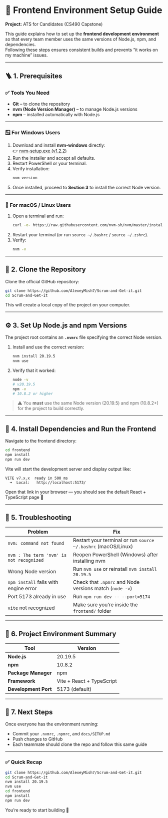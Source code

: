# 🧩 Frontend Environment Setup Guide

**Project:** ATS for Candidates (CS490 Capstone)

This guide explains how to set up the **frontend development environment** so that every team member uses the same versions of Node.js, npm, and dependencies.  
Following these steps ensures consistent builds and prevents “it works on my machine” issues.

---

## 🪜 1. Prerequisites

### ✅ Tools You Need

- **Git** – to clone the repository
- **nvm (Node Version Manager)** – to manage Node.js versions
- **npm** – installed automatically with Node.js

---

### 🪟 For Windows Users

1. Download and install **nvm-windows** directly:  
   👉 [nvm-setup.exe (v1.2.2)](https://github.com/coreybutler/nvm-windows/releases/download/1.2.2/nvm-setup.exe)
2. Run the installer and accept all defaults.
3. Restart PowerShell or your terminal.
4. Verify installation:
   ```bash
   nvm version
   ```
5. Once installed, proceed to **Section 3** to install the correct Node version.

---

### 🍎 For macOS / Linux Users

1. Open a terminal and run:
   ```bash
   curl -o- https://raw.githubusercontent.com/nvm-sh/nvm/master/install.sh | bash
   ```
2. Restart your terminal (or run `source ~/.bashrc` / `source ~/.zshrc`).
3. Verify:
   ```bash
   nvm -v
   ```

---

## 🧱 2. Clone the Repository

Clone the official GitHub repository:

```bash
git clone https://github.com/AlexeyMish7/Scrum-and-Get-it.git
cd Scrum-and-Get-it
```

This will create a local copy of the project on your computer.

---

## ⚙️ 3. Set Up Node.js and npm Versions

The project root contains an **`.nvmrc`** file specifying the correct Node version.

1. Install and use the correct version:
   ```bash
   nvm install 20.19.5
   nvm use
   ```
2. Verify that it worked:
   ```bash
   node -v
   # v20.19.5
   npm -v
   # 10.8.2 or higher
   ```

> ⚠️ You **must** use the same Node version (20.19.5) and npm (10.8.2+) for the project to build correctly.

---

## 🧰 4. Install Dependencies and Run the Frontend

Navigate to the frontend directory:

```bash
cd frontend
npm install
npm run dev
```

Vite will start the development server and display output like:

```
VITE v7.x.x  ready in 500 ms
  ➜  Local:   http://localhost:5173/
```

Open that link in your browser — you should see the default React + TypeScript page 🎉

---

## 🧩 5. Troubleshooting

| Problem                                  | Fix                                                           |
| ---------------------------------------- | ------------------------------------------------------------- |
| `nvm: command not found`                 | Restart your terminal or run `source ~/.bashrc` (macOS/Linux) |
| `nvm : The term 'nvm' is not recognized` | Reopen PowerShell (Windows) after installing nvm              |
| Wrong Node version                       | Run `nvm use` or reinstall `nvm install 20.19.5`              |
| `npm install` fails with engine error    | Check that `.npmrc` and Node versions match (`node -v`)       |
| Port 5173 already in use                 | Run `npm run dev -- --port=5174`                              |
| `vite` not recognized                    | Make sure you’re inside the `frontend/` folder                |

---

## 🧾 6. Project Environment Summary

| Tool                 | Version                   |
| -------------------- | ------------------------- |
| **Node.js**          | 20.19.5                   |
| **npm**              | 10.8.2                    |
| **Package Manager**  | npm                       |
| **Framework**        | Vite + React + TypeScript |
| **Development Port** | 5173 (default)            |

---

## 🧠 7. Next Steps

Once everyone has the environment running:

- Commit your `.nvmrc`, `.npmrc`, and `docs/SETUP.md`
- Push changes to GitHub
- Each teammate should clone the repo and follow this same guide

---

### ✅ Quick Recap

```bash
git clone https://github.com/AlexeyMish7/Scrum-and-Get-it.git
cd Scrum-and-Get-it
nvm install 20.19.5
nvm use
cd frontend
npm install
npm run dev
```

You’re ready to start building 🚀
